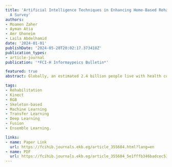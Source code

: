 ```yaml
---
title: 'Artificial Intelligence Techniques in Enhancing Home-Based Rehabilitation:
  A Survey'
authors:
- Moamen Zaher
- Ayman Atia
- Amr Ghoneim
- Laila Abdelhamid
date: '2024-01-01'
publishDate: '2024-05-28T20:02:17.373418Z'
publication_types:
- article-journal
publication: '*FCI-H Informaypeics Bulletin*'

featured: true
abstract: Globally, an estimated 2.4 billion people live with health conditions that may benefit from rehabilitation, yet there is a significant shortage of skilled rehabilitation practitioners, particularly in low- and middle-income countries, with only 10 per 1 million population according to World Health Organization(WHO). The global demand for rehabilitation services, exacerbated by the COVID-19 pandemic, underscores the need for innovative solutions to improve accessibility and efficiency. Instead of increasing the number of physiotherapists, This research focuses on enhancing physiotherapist productivity by monitoring more patients simultaneously through home-based rehabilitation. This study investigates the integration of Human-Computer Interaction (HCI), computer vision, and sensor technologies to transform physical therapy. Key challenges include ensuring model generalizability, various data acquisition sensors, and overcoming barriers to real-world implementation. A comprehensive framework is proposed for home-based rehabilitation, utilizing HCI, computer vision, and sensor technologies to automate exercise assessment and classification. This framework aims to enable personalized rehabilitation programs and alleviate the strain on healthcare systems.

tags:
- Rehabilitation
- Kinect
- RGB
- Skeleton-based
- Machine Learning
- Transfer Learning
- Deep Learning
- Fusion
- Ensemble Learning.

links:
- name: Paper Link
  url: https://fcihib.journals.ekb.eg/article_355604.html?lang=en
- name: PDF
  url: https://fcihib.journals.ekb.eg/article_355604_5e1fffb346badcec53a709338b797cac.pdf
---
```

